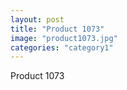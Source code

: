 ```yaml
---
layout: post
title: "Product 1073"
image: "product1073.jpg"
categories: "category1"
---
```

Product 1073
